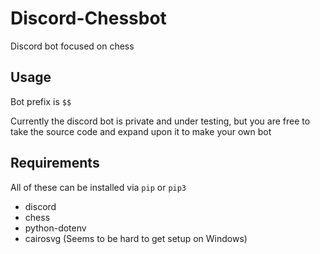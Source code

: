 # Discord-Chessbot
Discord bot focused on chess

## Usage
Bot prefix is `$$`

Currently the discord bot is private and under testing, but you are free to take the source code and expand upon it to make your own bot

## Requirements
All of these can be installed via `pip` or `pip3`

<ul>
  <li> discord </li>
  <li> chess </li>
  <li> python-dotenv </li>
  <li> cairosvg (Seems to be hard to get setup on Windows) </li>
</ul>
